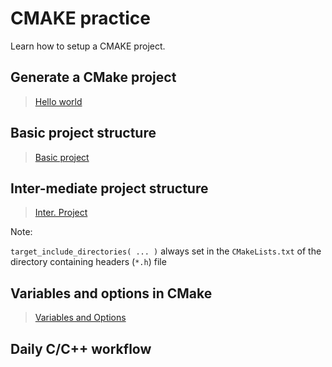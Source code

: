 # CMAKE practice

Learn how to setup a CMAKE project.

## Generate a CMake project

> [Hello world](./hello-world/README.md)

## Basic project structure

> [Basic project](./basic-project/README.md)

## Inter-mediate project structure

> [Inter. Project](./inter-project/README.md)

Note:

`target_include_directories( ... )` always set in the `CMakeLists.txt` of the directory containing headers (`*.h`) file

## Variables and options in CMake

> [Variables and Options](./var-options/README.md)

## Daily C/C++ workflow
